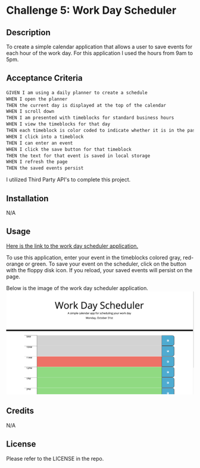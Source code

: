 # Challenge 5: Work Day Scheduler

## Description
To create a simple calendar application that allows a user to save events for each hour of the work day. For this application I used the hours from 9am to 5pm.

## Acceptance Criteria

```md
GIVEN I am using a daily planner to create a schedule
WHEN I open the planner
THEN the current day is displayed at the top of the calendar
WHEN I scroll down
THEN I am presented with timeblocks for standard business hours
WHEN I view the timeblocks for that day
THEN each timeblock is color coded to indicate whether it is in the past, present, or future
WHEN I click into a timeblock
THEN I can enter an event
WHEN I click the save button for that timeblock
THEN the text for that event is saved in local storage
WHEN I refresh the page
THEN the saved events persist
```

I utilized Third Party API's to complete this project.

## Installation

N/A

## Usage

[Here is the link to the work day scheduler application.](https://mariea1022.github.io/work-day-scheduler/)

To use this application, enter your event in the timeblocks colored gray, red-orange or green. To save your event on the scheduler, click on the button with the floppy disk icon. If you reload, your saved events will persist on the page.

Below is the image of the work day scheduler application.
![scheduler application screenshot](assets/scheduler-screenshot.png)

## Credits

N/A

## License

Please refer to the LICENSE in the repo.